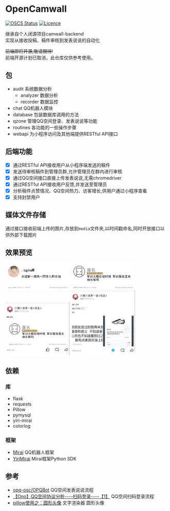 # OpenCamwall


[![OSCS Status](https://www.oscs1024.com/platform/badge//RockChinQ/OpenCamwall.git.svg?size=small)](https://www.murphysec.com/dr/SB70LFWPato6GXzInU)
[![Licence](https://img.shields.io/github/license/RockChinQ/OpenCamwall)](https://github.com/RockChinQ/OpenCamwall/blob/master/LICENSE)

继承自个人闭源项目camwall-backend  
实现从接收投稿、稿件审核到发表说说的自动化

~~前端即将开源,敬请期待!~~  
前端开源计划已取消，此仓库仅供参考使用。

## 包

- audit 系统数据分析
    - analyzer 数据分析
    - recorder 数据监控
- chat QQ机器人模块
- database 包装数据库调用的方法
- qzone 管理QQ空间登录、发表说说等功能
- routines 各功能的一些操作步骤
- webapi 为小程序访问及其他端提供RESTful API接口

## 后端功能

- [x] 通过RESTful API接收用户从小程序端发送的稿件  
- [x] 发送待审核稿件到管理员群,允许管理员在群内进行审核  
- [x] 通过QQ空间接口直接上传发表说说,无需chromedriver  
- [x] 通过RESTful API接收用户反馈,并发送至管理员  
- [x] 分析稿件点赞情况、QQ空间热力、访客增长,供用户通过小程序查看  
- [x] 支持封禁用户  

## 媒体文件存储

通过接口接收前端上传的图片,存放到`media`文件夹,以时间戳命名,同时开放接口以供外部下载图片

## 效果预览

<img alt="稿件文字渲染" src="docs/res/render.jpg" title="&#39;稿件文字渲染&#39;" width="200"/>
<img alt="稿件文字渲染(匿名)" src="docs/res/render_anonymous.jpg" title="&#39;稿件文字渲染(匿名)&#39;" width="200"/>
<img alt="发表说说" src="docs/res/emotion.jpg" title="&#39;发表说说&#39;" width="200"/>
<img alt="发表说说(带图)" src="docs/res/emotion_image.jpg" title="&#39;发表说说(带图)&#39;" width="200"/>

## 依赖

### 库

* flask
* requests
* Pillow
* pymysql
* yiri-mirai
* colorlog

### 框架

* [Mirai](https://github.com/mamoe/mirai) QQ机器人框架
* [YiriMirai](https://github.com/YiriMiraiProject/YiriMirai) Mirai框架Python SDK

## 参考

* [opq-osc/OPQBot](https://github.com/opq-osc/OPQBot) QQ空间发表说说流程
* [【Ono】QQ空间协议分析----扫码登录----【1】](https://www.52pojie.cn/thread-1022123-1-1.html) QQ空间扫码登录流程
* [pillow使用之：圆形头像](https://www.jianshu.com/p/cdea3ba63cd7) 文字渲染器 圆形头像
